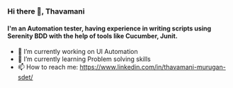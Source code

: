 ### Hi there 👋, Thavamani 
#### I'm an Automation tester, having experience in writing scripts using Serenity BDD with the help of tools like Cucumber, Junit.

- 🔭 I’m currently working on UI Automation 
- 🌱 I’m currently learning Problem solving skills 
- 📫 How to reach me: https://www.linkedin.com/in/thavamani-murugan-sdet/
